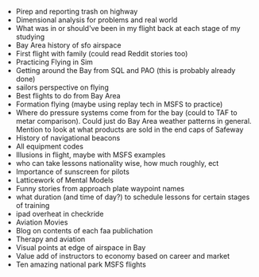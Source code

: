 - Pirep and reporting trash on highway 
- Dimensional analysis for problems and real world 
- What was in or should've been in my flight back at each stage of my studying
- Bay Area history of sfo airspace
- First flight with family (could read Reddit stories too)
- Practicing Flying in Sim
- Getting around the Bay from SQL and PAO (this is probably already done)
- sailors perspective on flying 
- Best flights to do from Bay Area
- Formation flying (maybe using replay tech in MSFS to practice)
- Where do pressure systems come from for the bay (could to TAF to metar comparison). Could just do Bay Area weather patterns in general. Mention to look at what products are sold in the end caps of Safeway 
- History of navigational beacons 
- All equipment codes
- Illusions in flight, maybe with MSFS examples
- who can take lessons nationality wise, how much roughly, ect
- Importance of sunscreen for pilots 
- Latticework of Mental Models
- Funny stories from approach plate waypoint names 
- what duration (and time of day?) to schedule lessons for certain stages of training 
- ipad overheat in checkride 
- Aviation Movies
- Blog on contents of each faa publichation 
- Therapy and aviation 
- Visual points at edge of airspace in Bay
- Value add of instructors to economy based on career and market 
- Ten amazing national park MSFS flights
